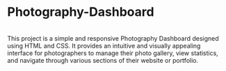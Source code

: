 # Photography-Dashboard
<br>
This project is a simple and responsive Photography Dashboard designed using HTML and CSS. It provides an intuitive and visually appealing interface for photographers to manage their photo gallery, view statistics, and navigate through various sections of their website or portfolio.
